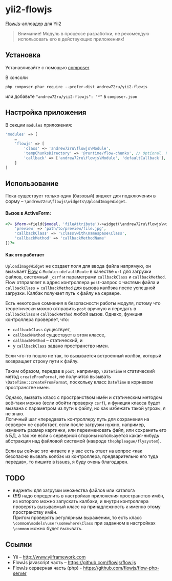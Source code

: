 # yii2-flowjs

[FlowJs](https://github.com/flowjs)-аплоадер для Yii2

> Внимание! Модуль в процессе разработки, не рекомендую использовать его в действующих приложениях!

## Установка

Устанавливайте с помощью [composer](http://getcomposer.org/download/)

В консоли

```
php composer.phar require --prefer-dist andrew72ru/yii2-flowjs 
```

или добавьте `"andrew72ru/yii2-flowjs": "*"` в `composer.json`

## Настройка приложения

В секции `modules` приложения:

```php
'modules' => [
    …
    'flowjs' => [
        'class' => 'andrew72ru\flowjs\Module',
        'tempChunksDirectory' => '@runtime/flow-chunks', // Optional. Path to temp directory
        'callback' => ['andrew72ru\flowjs\Module', 'defaultCallback'], // Optional. default callback for controller action upload
    ]
]
```

## Использование

Пока существует только один (базовый) виджет для подключения в форму – `\andrew72ru\flowjs\widgets\UploadImageWidget`.

#### Вызов в ActiveForm:

```php
<?= $form->field($model, 'fileAttribute')->widget(\andrew72ru\flowjs\widgets\UploadImageWidget::className(), [
    'preview' => 'path/to/preview/file.jpg',
    'callbackClass' => '\class\with\namespase\Class',
    'callbackMethod' => 'callbackMethodName'
])?>
```

#### Как это работает

`UploadImageWidget` не создает поля для ввода файла напрямую, он вызывает [Flow](https://github.com/flowjs/flow.js) с `Module::defaultRoute` в качестве `url` для загрузки файлов, системный `_csrf` и параметрами `callbackClass` и `callbackMethod`. Flow отправляет в адрес контроллера `post`-запрос с частями файла и `callbackClass` + `callbackMethod` для вызова калбэка после успешной загрузки. Калбэк получает путь к файлу на сервере.

Есть некоторые сомнения в безопасности работы модуля, потому что теоретически можно отправить `post` вручную и передать в `callbackClass` и `callbackMethod` любой вызов. Однако, функция контроллера проверяет, что:

- `callbackClass` существует,
- `callbackMethod` существует в этом классе,
- `callbackMethod` – статический, и
- у `callbackClass` задано пространство имен.

Если что-то пошло не так, то вызывается встроенный колбэк, который возвращает строку пути к файлу.

Таким образом, передав в `post`, например, `\DateTime` и статический метод `createFromFormat`, не получится вызывать `\DateTime::createFromFormat`, поскольку класс `DateTime` в корневом пространстве имен.

Однако, вызвать класс с пространством имён и статическим методом всё-таки можно (если обойти проверку `csrf`), и функция класса будет вызвана с параметром из пути к файлу, но как избежать такой угрозы, я не знаю.  
Логичный шаг «передавать контроллеру путь для сохранения на сервере» не сработает, если после загрузки нужно, например, изменить размер картинки, или переименовать файл, или сохранить его в БД, а так же если с серверной стороны используется какая-нибудь абстракция над файловой системой (навроде `thephpleague/flysystem`).

Если вы сейчас это читаете и у вас есть ответ на вопрос «как безопасно вызвать колбэк из контроллера, предварительно его туда передав», то пишите в issues, я буду очень благодарен.

## TODO

- виджеты для загрузки множества файлов или каталога
- **(!!!)** надо определить в настройках приложения пространство имён, из которого можно запускать калбэки, и внутри контроллера проверять вызываемый класс на принадлежность к именно этому пространству имён.  
Притом проверять регулярным выраженим, то есть класс `\common\models\user\somewhere\Class` при заданном в настройках `\common` можно будет вызывать.

## Ссылки

* Yii – http://www.yiiframework.com
* FlowJs javascript часть – https://github.com/flowjs/flow.js
* FlowJs серверная часть (php) - https://github.com/flowjs/flow-php-server
